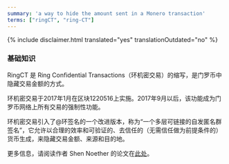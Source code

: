 ```yaml
---
summary: 'a way to hide the amount sent in a Monero transaction'
terms: ["ringCT", "ring-CT"]
---
```


{% include disclaimer.html translated="yes" translationOutdated="no" %}

### 基础知识

RingCT 是 Ring Confidential Transactions（环机密交易）的缩写，是门罗币中隐藏交易金额的方式。

环机密交易于2017年1月在区块1220516上实施。2017年9月以后，该功能成为门罗币网络上所有交易的强制性功能。

环机密交易引入了@环签名的一个改进版本，称为“一个多层可链接的自发匿名群签名”，它允许以合理的效率和可验证的、去信任的（无需信任做为前提条件的）货币生成，来隐藏交易金额、来源和目的地。

更多信息，请阅读作者 Shen Noether 的论文在[此处](https://eprint.iacr.org/2015/1098)。
